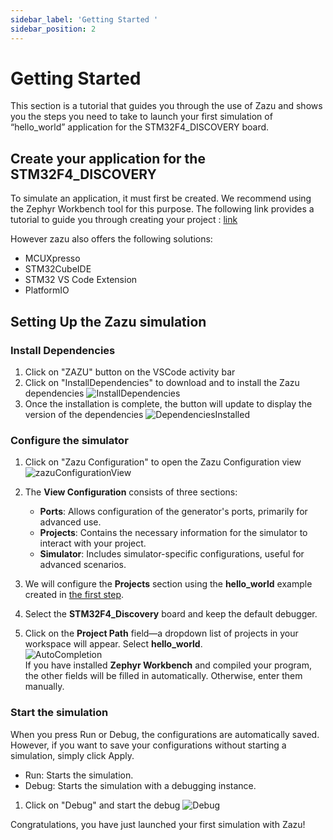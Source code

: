 ```yaml
---
sidebar_label: 'Getting Started '
sidebar_position: 2
---
```


# Getting Started

This section is a tutorial that guides you through the use of Zazu and shows you the steps you need to take to launch your first simulation of “hello_world” application for the STM32F4_DISCOVERY board.

## Create your application for the STM32F4_DISCOVERY

To simulate an application, it must first be created. We recommend using the Zephyr Workbench tool for this purpose. The following link provides a tutorial to guide you through creating your project : [link](https://zephyr-workbench.com/docs/category/getting-started)

However zazu also offers the following solutions:

- MCUXpresso
- STM32CubeIDE
- STM32 VS Code Extension
- PlatformIO

## Setting Up the Zazu simulation

### Install Dependencies

1. Click on "ZAZU" button on the VSCode activity bar
2. Click on "InstallDependencies" to download and to install the Zazu dependencies
![InstallDependencies](/img/InstallDependencies.png)
3. Once the installation is complete, the button will update to display the version of the dependencies
![DependenciesInstalled](/img/DependenciesInstalled.png)

### Configure the simulator

1. Click on "Zazu Configuration" to open the Zazu Configuration view
![zazuConfigurationView](/img/zazuConfigurationView.png)  

2. The **View Configuration** consists of three sections:  
    - **Ports**: Allows configuration of the generator's ports, primarily for advanced use.  
    - **Projects**: Contains the necessary information for the simulator to interact with your project.  
    - **Simulator**: Includes simulator-specific configurations, useful for advanced scenarios. 

3. We will configure the **Projects** section using the **hello_world** example created in [the first step](#create-your-application-for-the-stm32f4_discovery). 



4. Select the **STM32F4_Discovery** board and keep the default debugger.  

6. Click on the **Project Path** field—a dropdown list of projects in your workspace will appear. Select **hello_world**.  
![AutoCompletion](/img/AutoCompletion.gif)  
If you have installed **Zephyr Workbench** and compiled your program, the other fields will be filled in automatically. Otherwise, enter them manually.

### Start the simulation

When you press Run or Debug, the configurations are automatically saved. However, if you want to save your configurations without starting a simulation, simply click Apply.

- Run: Starts the simulation.
- Debug: Starts the simulation with a debugging instance.

1. Click on "Debug" and start the debug
![Debug](/img/debug.gif) 

Congratulations, you have just launched your first simulation with Zazu!